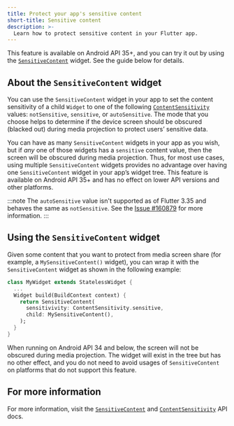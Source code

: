 ```yaml
---
title: Protect your app's sensitive content
short-title: Sensitive content
description: >-
  Learn how to protect sensitive content in your Flutter app.
---
```


This feature is available on Android API 35+, and you can try it out by using
the [`SensitiveContent`] widget. See the guide below for details.

## About the `SensitiveContent` widget

You can use the `SensitiveContent` widget in your app to set the content
sensitivity of a child `Widget` to one of the following [`ContentSensitivity`]
values: `notSensitive`, `sensitive`, or `autoSensitive`. The mode that you
choose helps to determine if the device screen should be obscured
(blacked out) during media projection to protect users’ sensitive data.

You can have as many `SensitiveContent` widgets in your app as you wish,
but if _any_ one of those widgets has a `sensitive` content value, then the
screen will be obscured during media projection. Thus, for most use cases,
using multiple `SensitiveContent` widgets provides no advantage over having
one `SensitiveContent` widget in your app’s widget tree. This feature is
available on Android API 35+ and has no effect on lower API versions and
other platforms.

:::note
The `autoSensitive` value isn't supported as of Flutter 3.35 and behaves
the same as `notSensitive`. See the [Issue #160879][] for more information.
:::

## Using the `SensitiveContent` widget

Given some content that you want to protect from media screen share
(for example, a `MySensitiveContent()` widget), you can wrap it with the
`SensitiveContent` widget as shown in the following example:

```dart
class MyWidget extends StatelessWidget {
  ...
  Widget build(BuildContext context) {
    return SensitiveContent(
      sensitivivity: ContentSensitivity.sensitive,
      child: MySensitiveContent(),
    );
  }
}
```

When running on Android API 34 and below, the screen will not be obscured
during media projection. The widget will exist in the tree but has no other
effect, and you do not need to avoid usages of `SensitiveContent` on platforms
that do not support this feature.

## For more information

For more information, visit the [`SensitiveContent`][]
and [`ContentSensitivity`][] API docs.

[`SensitiveContent`]: {{site.api}}/flutter/widgets/SensitiveContent-class.html
[`ContentSensitivity`]: {{site.api}}/flutter/services/ContentSensitivity.html
[Issue #160879]: {{site.github}}/flutter/flutter/issues/160879
